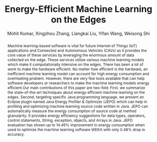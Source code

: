 ---
author: Mohit Kumar, Xingzhou Zhang, Liangkai Liu, Yifan Wang, Weisong Shi
journal: IPDPSW
title: "Energy-Efficient Machine Learning on the Edges"
year: 2020
doi: 10.1109/IPDPSW50202.2020.00153
replication-package: https://github.com/mohitkumar14/JEPO
abstract: "Machine learning-based software is vital for future Internet of Things (IoT) applications and Connected and Autonomous Vehicles (CAVs) as it provides the core value of these services by leveraging the enormous amount of data collected on the edge. These services utilize various machine learning models which make it computationally intensive on the edges. There has been a lot of work to make the hardware efficient. No matter how efficient is the hardware, an inefficient machine learning model can account for high energy consumption and overheating problem. However, there are very few tools available that can help software developers or researchers to make the machine learning models energy efficient.Our main contributions of this paper are two-fold: First, we summarize the state-of-the-art techniques about energy-efficient machine learning on the edges. Second, targeting specific Java programming language, we present an Eclipse plugin named Java Energy Profiler & Optimizer (JEPO) which can help in profiling and optimizing machine learning source code written in Java. JEPO can automatically measure the energy consumption of source code at method granularity. It provides energy efficiency suggestions for data types, operators, control statements, String, exception, objects, and Arrays in Java. JEPO evaluation has shown up to 14.46% improvement in energy consumption when used to optimize the machine learning software WEKA with only 0.48% drop in accuracy."
bibtex: |-
  @inproceedings{9150337,
    author={Kumar, Mohit and Zhang, Xingzhou and Liu, Liangkai and Wang, Yifan and Shi, Weisong},
    booktitle={2020 IEEE International Parallel and Distributed Processing Symposium Workshops (IPDPSW)}, 
    title={Energy-Efficient Machine Learning on the Edges}, 
    year={2020},
    volume={},
    number={},
    pages={912-921},
    keywords={Software;Machine learning;Hardware;Energy consumption;Image edge detection;Java;Machine learning algorithms;CAVs;IoT;Software;Java;Energy-Efficiency;Eclipse Plugin},
    doi={10.1109/IPDPSW50202.2020.00153}
  }
# image: "garciamartin-estimation.png"
tags:
  - Energy efficiency
  - Code suggestions
annotation: |-
  An Eclipse plugin that offers code suggestions to improve the energy efficiency of machine learning code in Java. Although the paper presents the tool and suggestions in the context of machine learning, the rules target built-in Java functionality, like the best primitive types or best methods to copy or compare arrays. Additionally, the plugin can instrument the code to obtain energy measurements using Intel RAPL. However, it does not specify the OS or architectures supported by this feature.

  The plugin is evaluated using the Machine Learning library WEKA, by modifying its source code according to the plugin's suggestions. For different algorithms, the evaluation is run 10 times, and outliers are replaced by new measurements.

  The evaluation shows an improvement of up to 14.46% in energy consumption. However, this number is for the Random Forest algorithm, and the rest of the algorithms see much smaller improvements, with an average improvement of 4.6%.

  Some of the suggestions involve changing primitive types (*double* to *float* or *long* to *int*) which can affect model accuracy. According to the evaluation, the accuracy lost is only 0.48% in the worst case, but it could be worse for other untested models. However, since the suggestions provided by the plugin focus on general Java functionality, they could be applied to other types of software, not only machine learning. Therefore the plugin could shine in other applications, where precision is not as important.
thoughts: |-
  I find this kind of code companion tool the the most interesting approach to improving the sustainability of AI, even if this implementation can be improved in certain areas. In general, I think most developers are unaware of the energy impact of the different decisions they make. A tool that pops up code suggestions or general information about the library methods being used can be useful during the development cycle, where there is more flexibility for changes in design.

  In a similar way, a catalog of recommendations would be useful for the AI developer starting a project. Do you want to do image classification? These are the algorithms that showed the best energy performance compared to accuracy, and these data types give enough precision.
show-thoughts: true
---